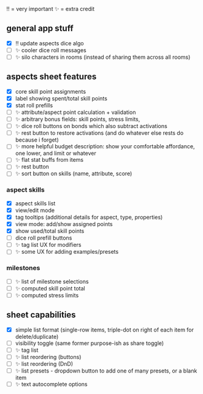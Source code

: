 ‼️ = very important
✨ = extra credit

## general app stuff

- [x] ‼️ update aspects dice algo
- [ ] ✨ cooler dice roll messages
- [ ] ✨ silo characters in rooms (instead of sharing them across all rooms)

## aspects sheet features

- [x] core skill point assignments
- [x] label showing spent/total skill points
- [x] stat roll prefills
- [ ] ✨ attribute/aspect point calculation + validation
- [ ] ✨ arbitrary bonus fields: skill points, stress limits,
- [ ] ✨ dice roll buttons on bonds which also subtract activations
- [ ] ✨ rest button to restore activations (and do whatever else rests do because i forget)
- [ ] ✨ more helpful budget description: show your comfortable affordance, one lower, and limit or whatever
- [ ] ✨ flat stat buffs from items
- [ ] ✨ rest button
- [ ] ✨ sort button on skills (name, attribute, score)

### aspect skills

- [x] aspect skills list
- [x] view/edit mode
- [x] tag tooltips (additional details for aspect, type, properties)
- [x] view mode: add/show assigned points
- [x] show used/total skill points
- [ ] dice roll prefill buttons
- [ ] ✨ tag list UX for modifiers
- [ ] ✨ some UX for adding examples/presets

### milestones

- [ ] ✨ list of milestone selections
- [ ] ✨ computed skill point total
- [ ] ✨ computed stress limits

## sheet capabilities

- [x] simple list format (single-row items, triple-dot on right of each item for delete/duplicate)
- [ ] visibility toggle (same former purpose-ish as share toggle)
- [ ] ✨ tag list
- [ ] ✨ list reordering (buttons)
- [ ] ✨ list reordering (DnD)
- [ ] ✨ list presets - dropdown button to add one of many presets, or a blank item
- [ ] ✨ text autocomplete options
